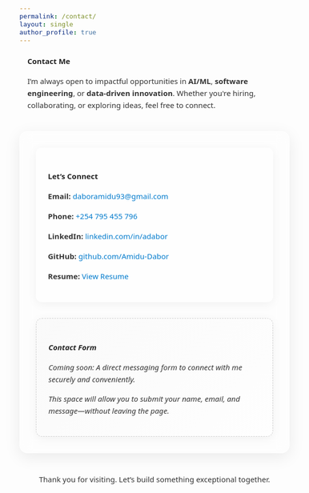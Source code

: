 ```yaml
---
permalink: /contact/
layout: single
author_profile: true
---
```


<style>
  body, h1, h2, p, li {
    font-family: 'Segoe UI', Roboto, Helvetica, Arial, sans-serif;
    font-size: 15px;
    color: #333;
    line-height: 1.6;
  }

  section {
    max-width: 1000px;
    margin: 0 auto 2.5rem auto;
    padding: 0 1rem;
  }

  .glass-card {
    display: flex;
    justify-content: space-between;
    gap: 2rem;
    backdrop-filter: blur(12px);
    background: rgba(255, 255, 255, 0.25);
    border: 1px solid rgba(255, 255, 255, 0.3);
    border-radius: 16px;
    box-shadow: 0 8px 32px rgba(0, 0, 0, 0.08);
    padding: 2rem;
    overflow: hidden;
    flex-wrap: wrap;
  }

  .glass-column {
    flex: 1 1 45%;
    background: rgba(255, 255, 255, 0.4);
    border-radius: 12px;
    padding: 1.5rem;
    box-shadow: 0 4px 20px rgba(0, 0, 0, 0.05);
  }

  h1, h2 {
    font-weight: 600;
    color: #222;
    margin-bottom: 1rem;
  }

  ul.contact-list {
    list-style: none;
    padding-left: 0;
  }

  ul.contact-list li {
    margin-bottom: 1rem;
  }

  .coming-soon {
    font-style: italic;
    background: linear-gradient(135deg, rgba(240, 240, 240, 0.3), rgba(255, 255, 255, 0.3));
    border: 1px dashed #ccc;
  }

  a {
    color: #007acc;
    text-decoration: none;
  }

  a:hover {
    text-decoration: underline;
  }

  @media (max-width: 768px) {
    .glass-column {
      flex: 1 1 100%;
    }
  }
</style>

<section>
  <h1>Contact Me</h1>
  <p>I’m always open to impactful opportunities in <strong>AI/ML</strong>, <strong>software engineering</strong>, or <strong>data-driven innovation</strong>. Whether you're hiring, collaborating, or exploring ideas, feel free to connect.</p>
</section>

<section class="glass-card">
  <!-- Left Column -->
  <div class="glass-column">
    <h2>Let’s Connect</h2>
    <ul class="contact-list">
      <li><strong>Email:</strong> <a href="mailto:daboramidu93@gmail.com">daboramidu93@gmail.com</a></li>
      <li><strong>Phone:</strong> <a href="tel:+254795455796">+254 795 455 796</a></li>
      <li><strong>LinkedIn:</strong> <a href="https://www.linkedin.com/in/adabor/" target="_blank">linkedin.com/in/adabor</a></li>
      <li><strong>GitHub:</strong> <a href="https://github.com/Amidu-Dabor" target="_blank">github.com/Amidu-Dabor</a></li>
      <li><strong>Resume:</strong> <a href="/resume/">View Resume</a></li>
    </ul>
  </div>

  <!-- Right Column -->
  <div class="glass-column coming-soon">
    <h2>Contact Form</h2>
    <p>Coming soon: A direct messaging form to connect with me securely and conveniently.</p>
    <p>This space will allow you to submit your name, email, and message—without leaving the page.</p>
  </div>
</section>

<section>
  <p style="text-align: center;">Thank you for visiting. Let’s build something exceptional together.</p>
</section>
